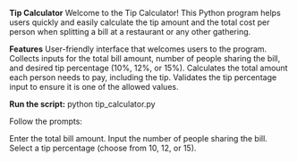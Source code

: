 **Tip Calculator**
Welcome to the Tip Calculator! This Python program helps users quickly and easily calculate the tip amount and the total cost per person when splitting a bill at a restaurant or any other gathering.

**Features**
User-friendly interface that welcomes users to the program.
Collects inputs for the total bill amount, number of people sharing the bill, and desired tip percentage (10%, 12%, or 15%).
Calculates the total amount each person needs to pay, including the tip.
Validates the tip percentage input to ensure it is one of the allowed values.

**Run the script:**
python tip_calculator.py

Follow the prompts:

Enter the total bill amount.
Input the number of people sharing the bill.
Select a tip percentage (choose from 10, 12, or 15).
